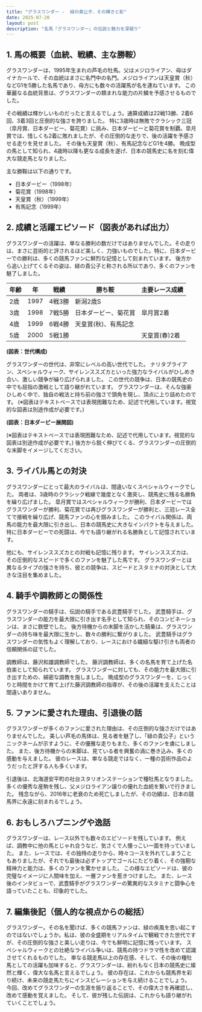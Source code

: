 ```yaml
---
title: "グラスワンダー -  緑の貴公子、その輝きと影"
date: 2025-07-20
layout: post
description: "名馬『グラスワンダー』の伝説と魅力を深堀り"
---
```


## 1. 馬の概要（血統、戦績、主な勝鞍）

グラスワンダーは、1995年生まれの芦毛の牡馬。父はメジロライアン、母はダイナカールで、その血統はまさに名門中の名門。メジロライアンは天皇賞（秋）などG1を5勝した名馬であり、母方にも数々の活躍馬が名を連ねています。  この華麗なる血統背景は、グラスワンダーの類まれな能力の片鱗を予感させるものでした。

その戦績は輝かしいものだったと言えるでしょう。通算成績は22戦13勝、2着6回、3着3回と圧倒的な強さを誇りました。  特に3歳時は無敗でクラシック三冠（皐月賞、日本ダービー、菊花賞）に挑み、日本ダービーと菊花賞を制覇。皐月賞では、惜しくも2着に敗れましたが、その圧倒的な走りで、後の活躍を予感させる走りを見せました。  その後も天皇賞（秋）、有馬記念などG1を4勝。  晩成型の馬として知られ、4歳時以降も更なる成長を遂げ、日本の競馬史に名を刻む偉大な競走馬となりました。

主な勝鞍は以下の通りです。

* 日本ダービー（1998年）
* 菊花賞（1998年）
* 天皇賞（秋）（1999年）
* 有馬記念（1999年）


## 2. 成績と活躍エピソード（図表があれば出力）

グラスワンダーの活躍は、単なる勝利の数だけではありませんでした。その走りは、まさに芸術的と評されるほど美しく、力強いものでした。特に、日本ダービーでの勝利は、多くの競馬ファンに鮮烈な記憶として刻まれています。  後方から追い上げてくるその姿は、緑の貴公子と称される所以であり、多くのファンを魅了しました。

| 年齢 | 年 | 戦績 | 勝ち鞍 | 主要レース成績 |
|---|---|---|---|---|
| 2歳 | 1997 | 4戦3勝 | 新潟2歳S |  |
| 3歳 | 1998 | 7戦5勝 | 日本ダービー、菊花賞 | 皐月賞2着 |
| 4歳 | 1999 | 6戦4勝 | 天皇賞(秋)、有馬記念 |  |
| 5歳 | 2000 | 5戦1勝 |  | 天皇賞(春)2着 |


**(図表：世代構成)**

グラスワンダーの世代は、非常にレベルの高い世代でした。  ナリタブライアン、スペシャルウィーク、サイレンススズカといった強力なライバルがひしめき合い、激しい競争が繰り広げられました。  この世代の競争は、日本の競馬史の中でも屈指の激戦として語り継がれています。  グラスワンダーは、そんな強豪ひしめく中で、独自の戦法と持ち前の強さで頭角を現し、頂点に上り詰めたのです。  (※図表はテキストベースでは表現困難なため、記述で代用しています。視覚的な図表は別途作成が必要です。)


**(図表：日本ダービー展開図)**

(※図表はテキストベースでは表現困難なため、記述で代用しています。視覚的な図表は別途作成が必要です。)  後方から鋭く伸びてくる、グラスワンダーの圧倒的な末脚をイメージしてください。


## 3. ライバル馬との対決

グラスワンダーにとって最大のライバルは、間違いなくスペシャルウィークでした。  両者は、3歳時のクラシック戦線で幾度となく激突し、競馬史に残る名勝負を繰り広げました。  皐月賞ではスペシャルウィークが勝利、日本ダービーではグラスワンダーが勝利、菊花賞では再びグラスワンダーが勝利と、三冠レース全てで接戦を繰り広げ、競馬ファンの心を掴みました。  このライバル関係は、両馬の能力を最大限に引き出し、日本の競馬史に大きなインパクトを与えました。  特に日本ダービーでの死闘は、今でも語り継がれる名勝負として記憶されています。

他にも、サイレンススズカとの対戦も記憶に残ります。  サイレンススズカは、その圧倒的なスピードで多くのファンを魅了した馬です。  グラスワンダーとは異なるタイプの強さを持ち、彼との競争は、スピードとスタミナの対決として大きな注目を集めました。


## 4. 騎手や調教師との関係性

グラスワンダーの騎手は、伝説の騎手である武豊騎手でした。  武豊騎手は、グラスワンダーの能力を最大限に引き出す名手として知られ、そのコンビネーションは、まさに鉄壁でした。  後方待機からの末脚を活かした騎乗は、グラスワンダーの持ち味を最大限に生かし、数々の勝利に繋がりました。  武豊騎手はグラスワンダーの気性もよく理解しており、レースにおける繊細な駆け引きも両者の信頼関係の証でした。

調教師は、藤沢和雄調教師でした。  藤沢調教師は、多くの名馬を育て上げた名伯楽として知られています。  グラスワンダーに対しても、その能力を最大限に引き出すための、綿密な調教を施しました。  晩成型のグラスワンダーを、じっくりと時間をかけて育て上げた藤沢調教師の指導が、その後の活躍を支えたことは間違いありません。


## 5. ファンに愛された理由、引退後の話

グラスワンダーが多くのファンに愛された理由は、その圧倒的な強さだけではありませんでした。  美しい芦毛の馬体は、見る者を魅了し、「緑の貴公子」というニックネームが示すように、その優雅な走りもまた、多くのファンを虜にしました。  また、後方待機からの末脚は、見ている者を興奮の渦に巻き込み、多くの感動を与えました。  彼のレースは、単なる競走ではなく、一種の芸術作品のようだったと評する人も多くいます。

引退後は、北海道安平町の社台スタリオンステーションで種牡馬となりました。  多くの優秀な産駒を残し、父メジロライアン譲りの優れた血統を繋いで行きました。  残念ながら、2016年に老衰のため死亡しましたが、その功績は、日本の競馬界に永遠に刻まれるでしょう。


## 6. おもしろハプニングや逸話

グラスワンダーは、レース以外でも数々のエピソードを残しています。  例えば、調教中に他の馬とじゃれ合うなど、気さくで人懐っこい一面を持っていました。  また、レースでは、その独特の走りから、時々コースを外れてしまうこともありましたが、それでも最後は必ずトップでゴールにたどり着く、その強靭な精神力と能力は、多くのファンを驚かせました。  この様なエピソードは、彼の完璧なイメージに人間味を加え、一層ファンを惹きつけました。  また、レース後のインタビューで、武豊騎手がグラスワンダーの驚異的なスタミナと闘争心を語っていたことも、印象的でした。


## 7. 編集後記（個人的な視点からの総括）

グラスワンダー。その名を聞けば、多くの競馬ファンは、緑の疾風を思い起こすのではないでしょうか。私は、彼の全盛期をリアルタイムで観戦できた世代ですが、その圧倒的な強さと美しい走りは、今でも鮮明に記憶に残っています。  スペシャルウィークとの壮絶なライバル争いは、競馬の持つドラマ性を改めて認識させてくれるものでした。  単なる競走馬以上の存在感、そして、その後の種牡馬としての活躍も加味すると、グラスワンダーは、紛れもなく日本の競馬史に燦然と輝く、偉大な名馬と言えるでしょう。  彼の存在は、これからも競馬界を彩り続け、未来の競走馬たちにインスピレーションを与え続けることでしょう。  今回、改めてグラスワンダーの生涯を振り返ることで、その偉大さを再確認し、改めて感動を覚えました。  そして、彼が残した伝説は、これからも語り継がれていくことでしょう。
